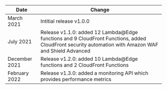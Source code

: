 | Date          | Change            |
|---------------|-------------------|
| March 2021 | Intitial release v1.0.0  |
| July 2021 | Release v1.1.0: added 12 Lambda@Edge functions and 9 CloudFront Functions, added CloudFront security automation with Amazon WAF and Shield Advanced  |
| December 2021 | Release v1.2.0: added 10 Lambda@Edge functions and 2 CloudFront Functions |
| February 2022 | Release v1.3.0: added a monitoring API which provides performance metrics |
